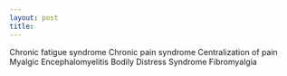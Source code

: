 ```yaml
---
layout: post
title:  
---
```


Chronic fatigue syndrome
Chronic pain syndrome
Centralization of pain
Myalgic Encephalomyelitis
Bodily Distress Syndrome
Fibromyalgia
